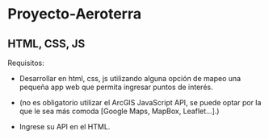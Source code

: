 # Proyecto-Aeroterra

## HTML, CSS, JS

Requisitos:

- Desarrollar en html, css, js utilizando alguna opción de mapeo una pequeña app web que permita ingresar puntos de interés.

- (no es obligatorio utilizar el ArcGIS JavaScript API, se puede optar por la que le sea más comoda [Google Maps, MapBox, Leaflet...].)

- Ingrese su API en el HTML.